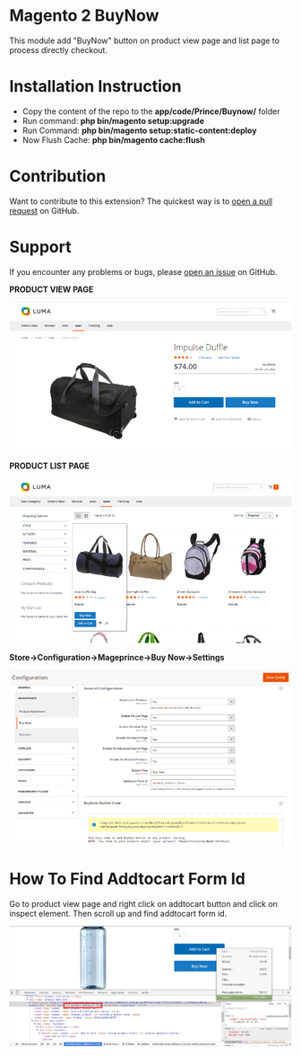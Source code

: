 # Magento 2 BuyNow 

This module add "BuyNow" button on product view page and list page to process directly checkout.

# Installation Instruction

* Copy the content of the repo to the <b>app/code/Prince/Buynow/</b> folder
* Run command:
<b>php bin/magento setup:upgrade</b>
* Run Command:
<b>php bin/magento setup:static-content:deploy</b>
* Now Flush Cache: <b>php bin/magento cache:flush</b>

# Contribution

Want to contribute to this extension? The quickest way is to <a href="https://help.github.com/articles/about-pull-requests/">open a pull request</a> on GitHub.

# Support

If you encounter any problems or bugs, please <a href="https://github.com/mageprince/magento2-buynow/issues">open an issue</a> on GitHub.

<b>PRODUCT VIEW PAGE</b>

<img src="https://raw.githubusercontent.com/mageprince/all-module-screenshots/master/BuyNow/listpage.png" alt="View Page" border="0">

<b>PRODUCT LIST PAGE</b>

<img src="https://raw.githubusercontent.com/mageprince/all-module-screenshots/master/BuyNow/viewpage.png" alt="list page" border="0" />

<b>Store->Configuration->Mageprince->Buy Now->Settings</b>

<img src="https://raw.githubusercontent.com/mageprince/all-module-screenshots/master/BuyNow/admin-settings.png" alt="config settings" border="0" />

# How To Find Addtocart Form Id

Go to product view page and right click on addtocart button and click on inspect element. Then scroll up and find addtocart form id.

<img src="https://raw.githubusercontent.com/mageprince/all-module-screenshots/master/BuyNow/formid.png" alt="Form ID" border="0" />
